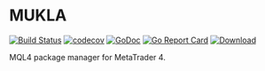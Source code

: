 # MUKLA

[![Build Status](https://travis-ci.org/MQLLAB/MUKLA.svg?branch=master)](https://travis-ci.org/MQLLAB/MUKLA) [![codecov](https://codecov.io/gh/MQLLAB/MUKLA/branch/master/graph/badge.svg)](https://codecov.io/gh/MQLLAB/MUKLA) [![GoDoc](https://godoc.org/github.com/MQLLAB/MUKLA?status.svg)](https://godoc.org/github.com/MQLLAB/MUKLA) [![Go Report Card](https://goreportcard.com/badge/github.com/MQLLAB/MUKLA)](https://goreportcard.com/report/github.com/MQLLAB/MUKLA) [ ![Download](https://api.bintray.com/packages/mqllab/MUKLA/snapshots/images/download.svg) ](https://bintray.com/mqllab/MUKLA/snapshots/_latestVersion)

MQL4 package manager for MetaTrader 4.
